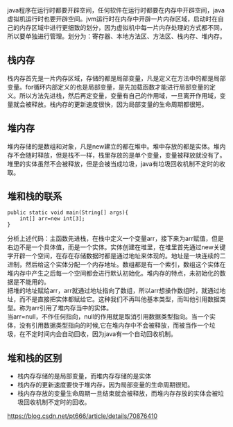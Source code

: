 java程序在运行时都要开辟空间，任何软件在运行时都要在内存中开辟空间，java虚拟机运行时也要开辟空间。jvm运行时在内存中开辟一片内存区域，启动时在自己的内存区域中进行更细致的划分，因为虚拟机中每一片内存处理的方式都不同，所以要单独进行管理。划分为：寄存器、本地方法区、方法区、栈内存、堆内存。

## 栈内存
栈内存首先是一片内存区域，存储的都是局部变量，凡是定义在方法中的都是局部变量。for循环内部定义的也是局部变量，是先加载函数才能进行局部变量的定义。所以方法先进栈，然后再定变量，变量有自己的作用域，一旦离开作用域，变量就会被释放。栈内存的更新速度很快，因为局部变量的生命周期都很短。

## 堆内存
堆内存储的是数组和对象，凡是new建立的都在堆中。堆中存放的都是实体。堆内存不会随时释放，但是栈不一样，栈里存放的是单个变量，变量被释放就没有了。堆里的实体虽然不会被释放，但是会被当成垃圾，java有垃圾回收机制不定时的收取。

## 堆和栈的联系

    public static void main(String[] args){
        int[] arr=new int[3];
    }
分析上述代码：主函数先进栈，在栈中定义一个变量arr，接下来为arr赋值，但是右边不是一个具体值，而是一个实体。实体创建在堆里，在堆里首先通过new关键字开辟一个空间，在存在存储数据时都是通过地址来体现的。地址是一块连续的二进制，然后给这个实体分配一个内存地址。数组都是有一个索引，数组这个实体在堆内存中产生之后每一个空间都会进行默认初始化。堆内存的特点，未初始化的数据是不能用的。  
把堆的地址赋给arr，arr就通过地址指向了数组，所以arr想操作数组时，就通过地址，而不是直接把实体都赋给它。这种我们不再叫他基本类型，而叫他引用数据类型。称为arr引用了堆内存当中的实体。    
当arr=null，不作任何指向，null的作用就是取消引用数据类型指向。当一个实体，没有引用数据类型指向的时候,它在堆内存中不会被释放，而被当作一个垃圾，在不定时间内会自动回收，因为java有一个自动回收机制。

## 堆和栈的区别
* 栈内存存储的是局部变量，而堆内存存储的是实体
* 栈内存的更新速度要快于堆内存，因为局部变量的生命周期很短。
* 栈内存存放的变量生命周期一旦结束就会被释放，而堆内存存放的实体会被垃圾回收机制不定时的回收。

https://blog.csdn.net/pt666/article/details/70876410
